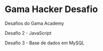 # Gama Hacker Desafio
Desafios do Gama Academy


Desafio 2 - JavaScript

Desafio 3 - Base de dados em MySQL